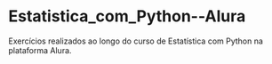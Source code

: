 # Estatistica_com_Python--Alura
Exercícios realizados ao longo do curso de Estatística com Python na plataforma Alura.
